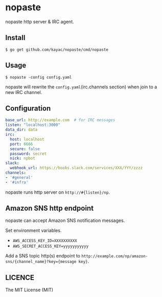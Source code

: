 nopaste
=============

nopaste http server & IRC agent.

Install
------

```
$ go get github.com/kayac/nopaste/cmd/nopaste
```

Usage
------

```
$ nopaste -config config.yaml
```

nopaste will rewrite the `config.yaml`(irc.channels section) when join to a new IRC channel.

Configuration
------

```yaml
base_url: http://example.com  # for IRC messages
listen: "localhost:3000"
data_dir: data
irc:
  host: localhost
  port: 6666
  secure: false
  password: secret
  nick: npbot
slack:
  webhook_url: https://hooks.slack.com/services/XXX/YYY/zzzz
channels:
- '#general'
- '#infra'
```

nopaste runs http server on `http://#{listen}/np`.

Amazon SNS http endpoint
-------

nopaste can accept Amazon SNS notification messages.

Set environment variables.

- `AWS_ACCESS_KEY_ID=XXXXXXXXXX`
- `AWS_SECRET_ACCESS_KEY=yyyyyyyyyyy`

Add a SNS topic http(s) endpoint to `http://example.com/np/amazon-sns/{channel_name}?key={message key}`.

LICENCE
-------

The MIT License (MIT)

